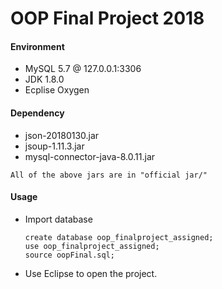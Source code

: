 # OOP Final Project 2018
#### Environment

* MySQL 5.7 @ 127.0.0.1:3306
* JDK  1.8.0
* Ecplise Oxygen

#### Dependency

* json-20180130.jar
* jsoup-1.11.3.jar
* mysql-connector-java-8.0.11.jar

```
All of the above jars are in "official jar/"
```

#### Usage

* Import database

  ```mysql
  create database oop_finalproject_assigned;
  use oop_finalproject_assigned;
  source oopFinal.sql;
  ```

* Use Eclipse to open the project.
